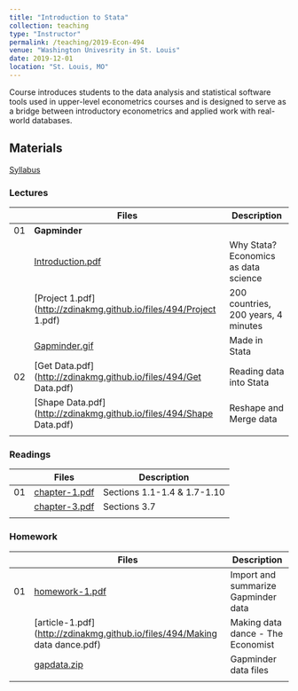 ```yaml
---
title: "Introduction to Stata"
collection: teaching
type: "Instructor"
permalink: /teaching/2019-Econ-494
venue: "Washington Univesrity in St. Louis"
date: 2019-12-01
location: "St. Louis, MO"
---
```


Course introduces students to the data analysis and statistical software tools used in upper-level econometrics courses and is designed to serve as a bridge between introductory econometrics and applied work with real-world databases.

## Materials
[Syllabus](http://zdinakmg.github.io/files/494/econ-494-syllabus-fl2019.pdf) 

### Lectures

|                  | Files  | Description                                                  |
| --------         | ------ | ------------------------------------------------------------ |
| 01 | **Gapminder** |
| | [Introduction.pdf](http://zdinakmg.github.io/files/494/Introduction.pdf) | Why Stata? Economics as data science       |
| | [Project 1.pdf](http://zdinakmg.github.io/files/494/Project 1.pdf) | 200 countries, 200 years, 4 minutes         |
| | [Gapminder.gif](http://zdinakmg.github.io/files/494/ezgif.com-gif-maker-wide.gif) | Made in Stata           |
| 02 | [Get Data.pdf](http://zdinakmg.github.io/files/494/Get Data.pdf)  | Reading data into Stata         |
| | [Shape Data.pdf](http://zdinakmg.github.io/files/494/Shape Data.pdf) | Reshape and Merge data   |
| | | |

### Readings

|                  | Files  | Description                                                  |
| --------         | ------ | ------------------------------------------------------------ |
| 01 | [chapter-1.pdf](http://zdinakmg.github.io/files/494/chapter-1.pdf)   | Sections 1.1-1.4 & 1.7-1.10  |
| | [chapter-3.pdf](http://zdinakmg.github.io/files/494/chapter-3.pdf)   | Sections 3.7   |
| | | |

### Homework

|                  | Files  | Description                                                  |
| --------         | ------ | ------------------------------------------------------------ |
| 01 | [homework-1.pdf](http://zdinakmg.github.io/files/494/econ-494-homework-1.pdf)   |  Import and summarize Gapminder data |
| | [article-1.pdf](http://zdinakmg.github.io/files/494/Making data dance.pdf) | Making data dance - The Economist  |
| | [gapdata.zip](http://zdinakmg.github.io/files/494/gapdata.zip)   | Gapminder data files |
| | | |




